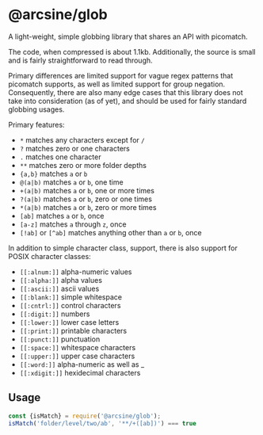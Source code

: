 # @arcsine/glob

A light-weight, simple globbing library that shares an API with picomatch.  

The code, when compressed is about 1.1kb. Additionally, the source is small and is fairly straightforward to read through.

Primary differences are limited support for vague regex patterns that picomatch supports, as well as limited 
support for group negation.  Consequently, there are also many edge cases that this library does not take into
consideration (as of yet), and should be used for fairly standard globbing usages.

Primary features:
* `*` matches any characters except for `/`
* `?` matches zero or one characters
* `.` matches one character
* `**` matches zero or more folder depths
* `{a,b}` matches `a` or `b`
* `@(a|b)` matches `a` or `b`, one time
* `+(a|b)` matches `a` or `b`, one or more times
* `?(a|b)` matches `a` or `b`, zero or one times
* `*(a|b)` matches `a` or `b`, zero or more times
* `[ab]` matches `a` or `b`, once
* `[a-z]` matches `a` through `z`, once
* `[!ab]` or `[^ab]` matches anything other than `a` or `b`, once

In addition to simple character class, support, there is also support for POSIX character classes:
* `[[:alnum:]]` alpha-numeric values
* `[[:alpha:]]` alpha values
* `[[:ascii:]]` ascii values
* `[[:blank:]]` simple whitespace
* `[[:cntrl:]]` control characters
* `[[:digit:]]` numbers
* `[[:lower:]]` lower case letters
* `[[:print:]]` printable characters
* `[[:punct:]]` punctuation
* `[[:space:]]` whitespace characters
* `[[:upper:]]` upper case characters
* `[[:word:]]` alpha-numeric as well as _
* `[[:xdigit:]]` hexidecimal characters

## Usage

```javascript
const {isMatch} = require('@arcsine/glob');
isMatch('folder/level/two/ab', '**/+([ab])') === true
```